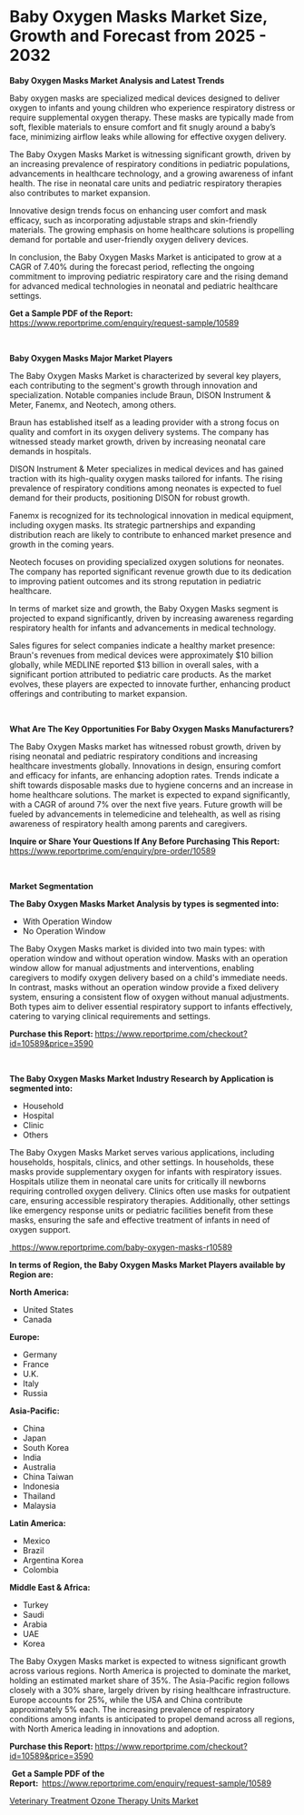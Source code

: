 <p><h1>Baby Oxygen Masks Market Size, Growth and Forecast from 2025 - 2032</h1></p><p><strong>Baby Oxygen Masks Market Analysis and Latest Trends</strong></p>
<p><p>Baby oxygen masks are specialized medical devices designed to deliver oxygen to infants and young children who experience respiratory distress or require supplemental oxygen therapy. These masks are typically made from soft, flexible materials to ensure comfort and fit snugly around a baby’s face, minimizing airflow leaks while allowing for effective oxygen delivery.</p><p>The Baby Oxygen Masks Market is witnessing significant growth, driven by an increasing prevalence of respiratory conditions in pediatric populations, advancements in healthcare technology, and a growing awareness of infant health. The rise in neonatal care units and pediatric respiratory therapies also contributes to market expansion. </p><p>Innovative design trends focus on enhancing user comfort and mask efficacy, such as incorporating adjustable straps and skin-friendly materials. The growing emphasis on home healthcare solutions is propelling demand for portable and user-friendly oxygen delivery devices. </p><p>In conclusion, the Baby Oxygen Masks Market is anticipated to grow at a CAGR of 7.40% during the forecast period, reflecting the ongoing commitment to improving pediatric respiratory care and the rising demand for advanced medical technologies in neonatal and pediatric healthcare settings.</p></p>
<p><strong>Get a Sample PDF of the Report:&nbsp;</strong> <a href="https://www.reportprime.com/enquiry/request-sample/10589?utm_campaign=3090&utm_medium=2&utm_source=Github&utm_content=ia&utm_term=20032025&utm_id=baby-oxygen-masks">https://www.reportprime.com/enquiry/request-sample/10589</a></p>
<p>&nbsp;</p>
<p><strong>Baby Oxygen Masks Major Market Players</strong></p>
<p><p>The Baby Oxygen Masks Market is characterized by several key players, each contributing to the segment's growth through innovation and specialization. Notable companies include Braun, DISON Instrument & Meter, Fanemx, and Neotech, among others. </p><p>Braun has established itself as a leading provider with a strong focus on quality and comfort in its oxygen delivery systems. The company has witnessed steady market growth, driven by increasing neonatal care demands in hospitals.</p><p>DISON Instrument & Meter specializes in medical devices and has gained traction with its high-quality oxygen masks tailored for infants. The rising prevalence of respiratory conditions among neonates is expected to fuel demand for their products, positioning DISON for robust growth.</p><p>Fanemx is recognized for its technological innovation in medical equipment, including oxygen masks. Its strategic partnerships and expanding distribution reach are likely to contribute to enhanced market presence and growth in the coming years.</p><p>Neotech focuses on providing specialized oxygen solutions for neonates. The company has reported significant revenue growth due to its dedication to improving patient outcomes and its strong reputation in pediatric healthcare.</p><p>In terms of market size and growth, the Baby Oxygen Masks segment is projected to expand significantly, driven by increasing awareness regarding respiratory health for infants and advancements in medical technology. </p><p>Sales figures for select companies indicate a healthy market presence: Braun's revenues from medical devices were approximately $10 billion globally, while MEDLINE reported $13 billion in overall sales, with a significant portion attributed to pediatric care products. As the market evolves, these players are expected to innovate further, enhancing product offerings and contributing to market expansion.</p></p>
<p>&nbsp;</p>
<p><strong>What Are The Key Opportunities For Baby Oxygen Masks Manufacturers?</strong></p>
<p><p>The Baby Oxygen Masks market has witnessed robust growth, driven by rising neonatal and pediatric respiratory conditions and increasing healthcare investments globally. Innovations in design, ensuring comfort and efficacy for infants, are enhancing adoption rates. Trends indicate a shift towards disposable masks due to hygiene concerns and an increase in home healthcare solutions. The market is expected to expand significantly, with a CAGR of around 7% over the next five years. Future growth will be fueled by advancements in telemedicine and telehealth, as well as rising awareness of respiratory health among parents and caregivers.</p></p>
<p><strong>Inquire or Share Your Questions If Any Before Purchasing This Report:</strong> <a href="https://www.reportprime.com/enquiry/pre-order/10589?utm_campaign=3090&utm_medium=2&utm_source=Github&utm_content=ia&utm_term=20032025&utm_id=baby-oxygen-masks">https://www.reportprime.com/enquiry/pre-order/10589</a></p>
<p>&nbsp;</p>
<p><strong>Market Segmentation</strong></p>
<p><strong>The Baby Oxygen Masks Market Analysis by types is segmented into:</strong></p>
<p><ul><li>With Operation Window</li><li>No Operation Window</li></ul></p>
<p><p>The Baby Oxygen Masks market is divided into two main types: with operation window and without operation window. Masks with an operation window allow for manual adjustments and interventions, enabling caregivers to modify oxygen delivery based on a child's immediate needs. In contrast, masks without an operation window provide a fixed delivery system, ensuring a consistent flow of oxygen without manual adjustments. Both types aim to deliver essential respiratory support to infants effectively, catering to varying clinical requirements and settings.</p></p>
<p><strong>Purchase this Report:&nbsp;</strong><a href="https://www.reportprime.com/checkout?id=10589&price=3590&utm_campaign=3090&utm_medium=2&utm_source=Github&utm_content=ia&utm_term=20032025&utm_id=baby-oxygen-masks">https://www.reportprime.com/checkout?id=10589&price=3590</a></p>
<p>&nbsp;</p>
<p><strong>The Baby Oxygen Masks Market Industry Research by Application is segmented into:</strong></p>
<p><ul><li>Household</li><li>Hospital</li><li>Clinic</li><li>Others</li></ul></p>
<p><p>The Baby Oxygen Masks Market serves various applications, including households, hospitals, clinics, and other settings. In households, these masks provide supplementary oxygen for infants with respiratory issues. Hospitals utilize them in neonatal care units for critically ill newborns requiring controlled oxygen delivery. Clinics often use masks for outpatient care, ensuring accessible respiratory therapies. Additionally, other settings like emergency response units or pediatric facilities benefit from these masks, ensuring the safe and effective treatment of infants in need of oxygen support.</p></p>
<p><a href="https://www.reportprime.com/baby-oxygen-masks-r10589?utm_campaign=3090&utm_medium=2&utm_source=Github&utm_content=ia&utm_term=20032025&utm_id=baby-oxygen-masks">&nbsp;https://www.reportprime.com/baby-oxygen-masks-r10589</a></p>
<p><strong>In terms of Region, the Baby Oxygen Masks Market Players available by Region are:</strong></p>
<p>
    <p> <strong> North America: </strong>
        <ul>
            <li>United States</li>
            <li>Canada</li>
        </ul>
        </p> 
    <p> <strong> Europe: </strong>
        <ul>
            <li>Germany</li>
            <li>France</li>
            <li>U.K.</li>
            <li>Italy</li>
            <li>Russia</li>
        </ul>
        </p> 
    <p> <strong> Asia-Pacific: </strong>
        <ul>
            <li>China</li>
            <li>Japan</li>
            <li>South Korea</li>
            <li>India</li>
            <li>Australia</li>
            <li>China Taiwan</li>
            <li>Indonesia</li>
            <li>Thailand</li>
            <li>Malaysia</li>
        </ul>
        </p> 
    <p> <strong> Latin America: </strong>
        <ul>
            <li>Mexico</li>
            <li>Brazil</li>
            <li>Argentina Korea</li>
            <li>Colombia</li>
        </ul>
        </p> 
    <p> <strong> Middle East & Africa: </strong>
        <ul>
            <li>Turkey</li>
            <li>Saudi</li>
            <li>Arabia</li>
            <li>UAE</li>
            <li>Korea</li>
        </ul>
    </p>
    </p>
<p><p>The Baby Oxygen Masks market is expected to witness significant growth across various regions. North America is projected to dominate the market, holding an estimated market share of 35%. The Asia-Pacific region follows closely with a 30% share, largely driven by rising healthcare infrastructure. Europe accounts for 25%, while the USA and China contribute approximately 5% each. The increasing prevalence of respiratory conditions among infants is anticipated to propel demand across all regions, with North America leading in innovations and adoption.</p></p>
<p><strong>Purchase this Report: </strong><a href="https://www.reportprime.com/checkout?id=10589&price=3590&utm_campaign=3090&utm_medium=2&utm_source=Github&utm_content=ia&utm_term=20032025&utm_id=baby-oxygen-masks">https://www.reportprime.com/checkout?id=10589&price=3590</a></p>
<p>&nbsp;<strong>Get a Sample PDF of the Report:&nbsp;&nbsp;</strong><a href="https://www.reportprime.com/enquiry/request-sample/10589?utm_campaign=3090&utm_medium=2&utm_source=Github&utm_content=ia&utm_term=20032025&utm_id=baby-oxygen-masks">https://www.reportprime.com/enquiry/request-sample/10589</a></p>
<p><strong></strong></p>
<p><p><a href="https://github.com/kaqiewan/Market-Research-Report-List-1/blob/main/veterinary-treatment-ozone-therapy-units-market.md?utm_campaign=3090&utm_medium=2&utm_source=Github&utm_content=ia&utm_term=20032025&utm_id=baby-oxygen-masks">Veterinary Treatment Ozone Therapy Units Market</a></p></p>